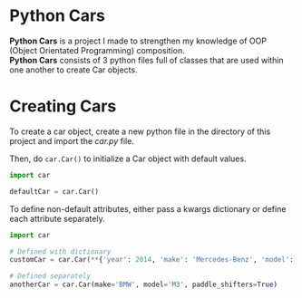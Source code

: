 # Python Cars
**Python Cars** is a project I made to strengthen my knowledge of OOP (Object Orientated Programming) composition.   
**Python Cars** consists of 3 python files full of classes that are used within one another to create Car objects.

# Creating Cars
To create a car object, create a new python file in the directory of this project and import the _car.py_ file.

Then, do `car.Car()` to initialize a Car object with default values.   
```Python
import car

defaultCar = car.Car()
```
To define non-default attributes, either pass a kwargs dictionary or define each attribute separately.
```Python
import car

# Defined with dictionary
customCar = car.Car(**{'year': 2014, 'make': 'Mercedes-Benz', 'model': 'SLS AMG GT Final Edition'})

# Defined separately
anotherCar = car.Car(make='BMW', model='M3', paddle_shifters=True)
```

